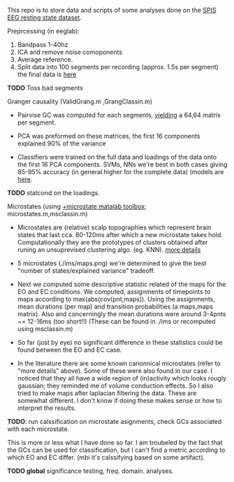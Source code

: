 This repo is to store data and scripts of some analyses done on the [SPIS EEG resting state dataset](https://github.com/mastaneht/SPIS-Resting-State-Dataset/tree/master/Pre-SART%20EEG).

Preprcessing (in eeglab):

1. Bandpass 1-40hz
2. ICA and remove noise comoponents
3. Average reference.
4. Split data into 100 segments per recording (approx. 1.5s per segment)
the final data is [here](https://drive.google.com/file/d/1u1gwD1riakBnp1GLJIv4ByD5I8GZZNcJ/view?usp=share_link)


**TODO** Toss bad segments

Granger causality (ValidGrang.m ,GrangClassin.m)

- Pairvise GC was computed for each segments, [yielding](https://drive.google.com/drive/folders/1214OBAc32IY8Vb97AvrvhmWdErhEjsNY?usp=share_link) a 64,64 matrix per segment.
- PCA was preformed on these matrices, the first 16 components explained 90% of the variance

- Classifiers were trained on the full data and loadings of the data onto the first 16 PCA components. SVMs, NNs we're best in both cases giving 85-95% accuracy (in general higher for the complete data) (models are [here](https://drive.google.com/drive/folders/1P9n3Ga4oiZg_1nXLdJR056TL14YWvWxJ?usp=share_link).

**TODO** statcond on the loadings.

Microstates (using [+microstate matalab toolbox](https://plus-microstate.github.io/); microstates.m,msclassin.m)

- Microstates are (relative) scalp topographies which represent brain states that last cca. 80-120ms after which a new microstate takes hold. Computationally they are the prototypes of clusters obtained after runing an unsuprevised clustering algo. (eg. KNN). [more details](https://www.sciencedirect.com/science/article/pii/S1053811922004657)

- 5 microstates (./ims/maps.png) we're determined to give the best "number of states/explained variance" tradeoff. 
- Next we computed some descriptive statistic related of the maps for the EO and EC conditions. We computed, assignments of timepoints to maps according to max(abs(cov(pnt,maps)). Using the assignments, mean durations (per map) and transition probabilities (a maps,maps matrix). Also and concerningly the mean durations were around 3-4pnts ~= 12-16ms (too short!!) (These can be found in ./ims or recomputed using msclassin.m)
- So far (just by eye) no significant difference in these statistics could be found between the EO and EC case.
- In the literature there are some known canonnical microstates (refer to "more details" above). Some of these were also found in our case. I noticed that they all have a wide region of (in)activity which looks rougly gaussian; they reminded me of volume conduction effects. So I also tried to make maps after laplacian filtering the data. These are somewhat different. I don't know if doing these makes sense or how to interpret the results.

**TODO**: run calssification on microstate asignments, check GCs associated with each microstate.

This is more or less what I have done so far. I am troubeled by the fact that the GCs can be used for classification, but I can't find a metric according to which EO and EC differ. (mbi it's calssifying based on some artifact). 

**TODO global** significance testing, freq. domain. analyses.
